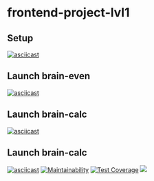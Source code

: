 # frontend-project-lvl1

## Setup
[![asciicast](https://asciinema.org/a/vnwKW56vv7YF0UNNzM8n2Dpfl.svg)](https://asciinema.org/a/vnwKW56vv7YF0UNNzM8n2Dpfl)
## Launch brain-even
[![asciicast](https://asciinema.org/a/v8ecB6aXqHSGesKFSNcptAYIU.svg)](https://asciinema.org/a/v8ecB6aXqHSGesKFSNcptAYIU)
## Launch brain-calc
[![asciicast](https://asciinema.org/a/FGt81qSlCUOei9Prs6n60aQC1.svg)](https://asciinema.org/a/FGt81qSlCUOei9Prs6n60aQC1)
## Launch brain-calc
[![asciicast](https://asciinema.org/a/RGKQhZIotpaU7HL8SOUe8sr8O.svg)](https://asciinema.org/a/RGKQhZIotpaU7HL8SOUe8sr8O)
[![Maintainability](https://api.codeclimate.com/v1/badges/a99a88d28ad37a79dbf6/maintainability)](https://codeclimate.com/github/maddclif24/frontend-project-lvl1/maintainability)
[![Test Coverage](https://api.codeclimate.com/v1/badges/a99a88d28ad37a79dbf6/test_coverage)](https://codeclimate.com/github/maddclif24/frontend-project-lvl1/test_coverage)
[![](https://github.com/maddclif24/frontend-project-lvl1/workflows/Node%20CI/badge.svg)](https://github.com/maddclif24/frontend-project-lvl1/actions)
